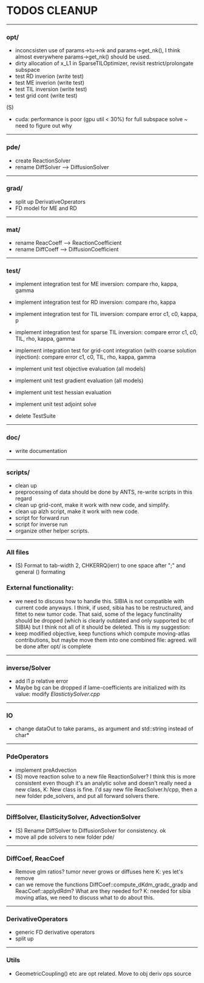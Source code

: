 # TODOS CLEANUP
---

### opt/
- inconcsisten use of params->tu->nk and params->get_nk(), I think almost everywhere params->get_nk() should be used.
- dirty allocation of x_L1 in SparseTILOptimizer, revisit restrict/prolongate subspace
- test RD inverion (write test)
- test ME inverion (write test)
- test TIL inversion (write test)
- test grid cont (write test)

(S)
- cuda: performance is poor (gpu util < 30%) for full subspace solve ~ need to figure out why

---

### pde/
- create ReactionSolver
- rename DiffSolver --> DiffusionSolver


---

### grad/
- split up DerivativeOperators
- FD model for ME and RD


---

### mat/
- rename ReacCoeff --> ReactionCoefficient 
- rename DiffCoeff --> DiffusionCoefficient


---

### test/
- implement integration test for ME inversion: compare rho, kappa, gamma
- implement integration test for RD inversion: compare rho, kappa
- implement integration test for TIL inversion: compare error c1, c0, kappa, p
- implement integration test for sparse TIL inversion:  compare error c1, c0, TIL, rho, kappa, gamma
- implement integration test for grid-cont integration (with coarse solution injection):  compare error c1, c0, TIL, rho, kappa, gamma
- implement unit test objective evaluation (all models)
- implement unit test gradient evaluation (all models)
- implement unit test hessian evaluation
- implement unit test adjoint solve

- delete TestSuite


---

### doc/
- write documentation

---

### scripts/
- clean up
- preprocessing of data should be done by ANTS, re-write scripts in this regard
- clean up grid-cont, make it work with new code, and simplify.
- clean up alzh script, make it work with new code.
- script for forward run
- script for inverse run
- organize other helper scripts.


---


### All files
 - (S) Format to tab-width 2, CHKERRQ(ierr) to one space after ";" and general \(\) formating

### External functionality:
 - we need to discuss how to handle this. SIBIA is not compatible with current code anyways. I think, if used, sibia has to be restructured, and fittet to new tumor code. That said, some of the legacy functinality should be dropped (which is clearly
   outdated and only supported bc of SIBIA) but I think not all of it should be deleted. This is my suggestion:
 - keep modified objective, keep functions which compute moving-atlas contributions, but maybe move them into one combined file: agreed. will be done after opt/ is complete
 ---

### inverse/Solver
 - add l1 p relative error
 - Maybe bg can be dropped if lame-coefficients are initialized with its value:  modify _ElastictiySolver.cpp_
---

### IO
- change dataOut to take params_ as argument and std::string instead of char*
---

### PdeOperators
- implement preAdvection
- (S) move reaction solve to a new file ReactionSolver? I think this is more consistent even though it's an analytic solve and doesn't really need a new class, K: New class is fine. I'd say new file ReacSolver.h/cpp, then a new folder pde_solvers, and
  put all forward solvers there.
 
--- 
### DiffSolver, ElasticitySolver, AdvectionSolver
- (S) Rename DiffSolver to DiffusionSolver for consistency. ok
- move all pde solvers to new folder pde/


--- 
### DiffCoef, ReacCoef
- Remove glm ratios? tumor never grows or diffuses here K: yes let's remove
- can we remove the functions DiffCoef::compute_dKdm_gradc_gradp and ReacCoef::applydRdm? What are they needed for? K: needed for sibia moving atlas, we need to discuss what to do about this.

--- 
### DerivativeOperators
- generic FD derivative operators
- split up

---
### Utils
- GeometricCoupling() etc are opt related. Move to obj deriv ops source


